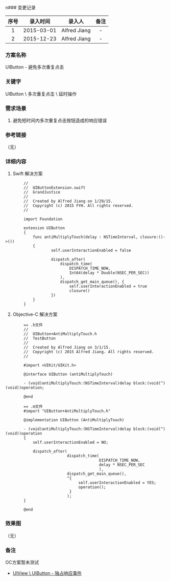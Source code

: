 n### 变更记录

| 序号 | 录入时间 | 录入人 | 备注 |
|:--------:|:--------:|:--------:|:--------:|
| 1 | 2015-03-01 | Alfred Jiang | - |
| 2 | 2015-12-23 | Alfred Jiang | - |

### 方案名称

UIButton - 避免多次重复点击

### 关键字

UIButton \ 多次重复点击 \ 延时操作

### 需求场景

1. 避免短时间内多次重复点击按钮造成的响应错误

### 参考链接
（无）

### 详细内容

1. Swift 解决方案
```
        //
        //  UIButtonExtension.swift
        //  GrandJustice
        //
        //  Created by Alfred Jiang on 1/29/15.
        //  Copyright (c) 2015 FYH. All rights reserved.
        //

        import Foundation

        extension UIButton
        {
            func antiMultiplyTouch(delay : NSTimeInterval, closure:()->())
            {
                    self.userInteractionEnabled = false

                    dispatch_after(
                        dispatch_time(
                            DISPATCH_TIME_NOW,
                            Int64(delay * Double(NSEC_PER_SEC))
                        ),
                        dispatch_get_main_queue(), {
                            self.userInteractionEnabled = true
                            closure()
                    })
            }
        }
```

2. Objective-C 解决方案
```
        == .h文件
        //
        //  UIButton+AntiMultiplyTouch.h
        //  TestButton
        //
        //  Created by Alfred Jiang on 3/1/15.
        //  Copyright (c) 2015 Alfred Jiang. All rights reserved.
        //

        #import <UIKit/UIKit.h>

        @interface UIButton (antiMultiplyTouch)

        - (void)antiMultiplyTouch:(NSTimeInterval)delay block:(void(^)(void))operation;

        @end

        == .m文件
        #import "UIButton+AntiMultiplyTouch.h"

        @implementation UIButton (AntiMultiplyTouch)

        - (void)antiMultiplyTouch:(NSTimeInterval)delay block:(void(^)(void))operation
        {
            self.userInteractionEnabled = NO;

            dispatch_after(
                           dispatch_time(
                                         DISPATCH_TIME_NOW,
                                         delay * NSEC_PER_SEC
                                         ),
                           dispatch_get_main_queue(),
                           ^{
                                self.userInteractionEnabled = YES;
                                operation();
                            }
                           );
        }

        @end
```

### 效果图
（无）

### 备注
OC方案暂未测试

* [UIView \ UIButton - 独占响应事件](Notes/Note_00007_20151218.md)
